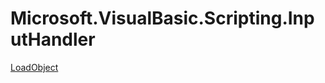 ﻿
# Microsoft.VisualBasic.Scripting.InputHandler

[LoadObject](T-Microsoft.VisualBasic.Scripting.InputHandler.LoadObject.md)

